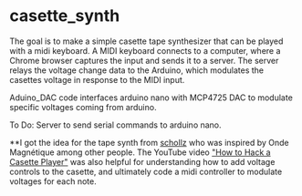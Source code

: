 # casette_synth 

The goal is to make a simple casette tape synthesizer that can be played with a midi keyboard. A MIDI keyboard connects to a computer, where a Chrome browser captures the input and sends it to a server. The server relays the voltage change data to the Arduino, which modulates the casettes voltage in response to the MIDI input. 

Aduino_DAC code interfaces arduino nano with MCP4725 DAC to modulate specific voltages coming from arduino. 

To Do: Server to send serial commands to arduino nano.  

**I got the idea for the tape synth from [schollz](url) who was inspired by Onde Magnétique among other people. The YouTube video ["How to Hack a Casette Player"](url) was also helpful for understanding how to add voltage controls to the casette, and ultimately code a midi controller to modulate voltages for each note.  
